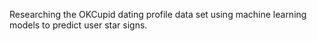 Researching the OKCupid dating profile data set using machine learning models to predict user star signs.

